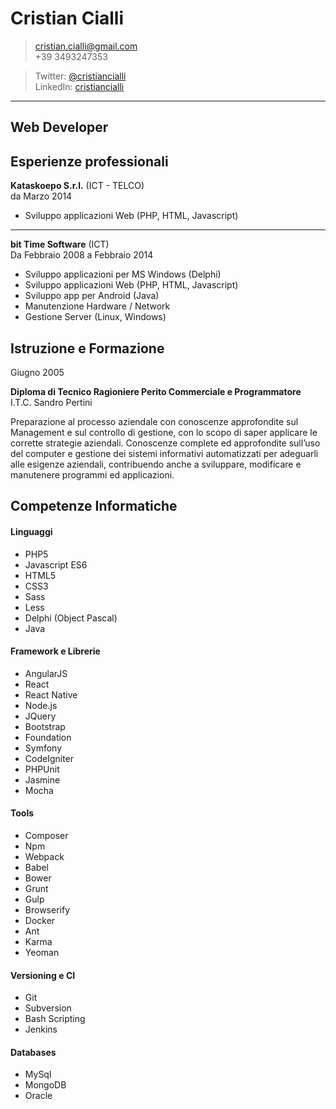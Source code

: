 Cristian Cialli
===============

> [cristian.cialli@gmail.com](cristian.cialli@gmail.com)  
> +39 3493247353

> Twitter:	[@cristiancialli](https://twitter.com/cristiancialli)  
> LinkedIn: [cristiancialli](https://it.linkedin.com/in/cristiancialli)

---

Web Developer
-------------

Esperienze professionali
------------------------

**Kataskoepo S.r.l.** (ICT - TELCO)  
da Marzo 2014

* Sviluppo applicazioni Web (PHP, HTML, Javascript)

---

**bit Time Software** (ICT)  
Da Febbraio 2008 a Febbraio 2014

* Sviluppo applicazioni per MS Windows (Delphi)
* Sviluppo applicazioni Web (PHP, HTML, Javascript) 
* Sviluppo app per Android (Java)
* Manutenzione Hardware / Network
* Gestione Server (Linux, Windows)


Istruzione e Formazione
----------

Giugno 2005

**Diploma di Tecnico Ragioniere Perito Commerciale e Programmatore**  
I.T.C. Sandro Pertini  

Preparazione al processo aziendale con conoscenze approfondite sul Management e sul controllo di gestione, con lo scopo di saper applicare le corrette strategie aziendali. Conoscenze complete ed approfondite sull’uso del computer e gestione dei sistemi informativi automatizzati per adeguarli alle esigenze aziendali, contribuendo anche a sviluppare, modificare e manutenere programmi ed applicazioni.


Competenze Informatiche
----------

#### Linguaggi
* PHP5
* Javascript ES6
* HTML5
* CSS3
* Sass
* Less
* Delphi (Object Pascal)
* Java

#### Framework e Librerie
* AngularJS
* React
* React Native
* Node.js
* JQuery
* Bootstrap
* Foundation
* Symfony
* CodeIgniter
* PHPUnit
* Jasmine
* Mocha

#### Tools
* Composer
* Npm
* Webpack
* Babel
* Bower
* Grunt
* Gulp
* Browserify
* Docker
* Ant
* Karma
* Yeoman

#### Versioning e CI
* Git
* Subversion
* Bash Scripting
* Jenkins

#### Databases
* MySql
* MongoDB
* Oracle